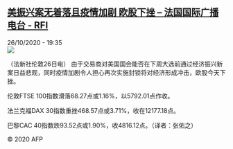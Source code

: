 <!--1603742156000-->
[美振兴案无着落且疫情加剧 欧股下挫 – 法国国际广播电台 - RFI](http://www.rfi.fr//cn/contenu/20201026-%E7%BE%8E%E6%8C%AF%E5%85%B4%E6%A1%88%E6%97%A0%E7%9D%80%E8%90%BD%E4%B8%94%E7%96%AB%E6%83%85%E5%8A%A0%E5%89%A7-%E6%AC%A7%E8%82%A1%E4%B8%8B%E6%8C%AB)
------

<div>26/10/2020 - 19:35</div><img src="https://s.rfi.fr/media/display/b686772a-17bd-11eb-9c7d-005056bff430/w:310/p:16x9/eco0002b.201027023502.jpg"><div class="t-content__body u-clearfix"><p>（法新社伦敦26日电）    由于交易商对美国国会能否在下周大选前通过经济振兴新案日益悲观，同时疫情加剧令人担心再次实施封锁将对经济形成冲击，欧股今天下挫。</p><p>    伦敦FTSE 100指数滑落68.27点或1.16%，以5792.01点作收。</p><p>    法兰克福DAX 30指数重挫468.57点或3.71%，收在12177.18点。</p><p>    巴黎CAC 40指数跌93.52点或1.90%，收4816.12点。（译者：张佑之）</p><p class="t-copyright">© 2020 AFP</p>        </div>

